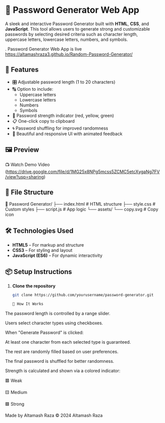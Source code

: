 # 🔐 Password Generator Web App 

A sleek and interactive Password Generator built with **HTML**, **CSS**, and **JavaScript**. This tool allows users to generate strong and customizable passwords by selecting desired criteria such as character length, uppercase letters, lowercase letters, numbers, and symbols.

. Password Generator Web App is live https://altamashraza3.github.io/Random-Password-Generator/

## 🚀 Features

- 🎛 Adjustable password length (1 to 20 characters)
- 🔠 Option to include:
  - Uppercase letters
  - Lowercase letters
  - Numbers
  - Symbols
- 💪 Password strength indicator (red, yellow, green)
- 📋 One-click copy to clipboard
- 🌀 Password shuffling for improved randomness
- 🌈 Beautiful and responsive UI with animated feedback

## 🖼 Preview

📺 Watch Demo Video
(https://drive.google.com/file/d/1MG25x8NPg5mcss5ZCMC5etcXygaNg7FV/view?usp=sharing)

## 📁 File Structure
📁 Password Generator/
├── index.html # HTML structure
├── style.css # Custom styles
├── script.js # App logic
└── assets/
└── copy.svg # Copy icon


## 🛠️ Technologies Used

- **HTML5** – For markup and structure
- **CSS3** – For styling and layout
- **JavaScript (ES6)** – For dynamic interactivity

## 📦 Setup Instructions

1. **Clone the repository**  
   ```bash
   git clone https://github.com/yourusername/password-generator.git

   🧪 How It Works
The password length is controlled by a range slider.

Users select character types using checkboxes.

When "Generate Password" is clicked:

At least one character from each selected type is guaranteed.

The rest are randomly filled based on user preferences.

The final password is shuffled for better randomness.

Strength is calculated and shown via a colored indicator:

🟥 Weak

🟨 Medium

🟩 Strong


Made by Altamash Raza
© 2024 Altamash Raza

